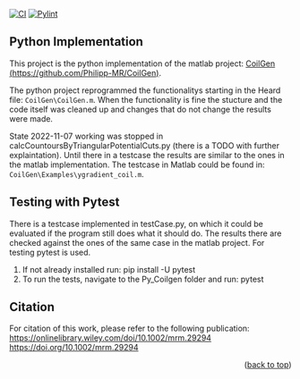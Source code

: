[![CI](https://github.com/catkira/pyCoilGen/actions/workflows/lint_and_test.yml/badge.svg)](https://github.com/catkira/pyCoilGen/actions/workflows/lint_and_test.yml)
[![Pylint](https://catkira.github.io/pyCoilGen/pylint.svg)](https://github.com/catkira/pyCoilGen/actions/workflows/CI.yml)

## Python Implementation
 
This project is the python implementation of the matlab project: [CoilGen (https://github.com/Philipp-MR/CoilGen)](https://github.com/Philipp-MR/CoilGen).

The python project reprogrammed the functionalitys starting in the Heard file: `CoilGen\CoilGen.m`. When the functionality is fine the stucture and the code itself was cleaned up and changes that do not change the results were made.

State 2022-11-07 working was stopped in calcCountoursByTriangularPotentialCuts.py (there is a TODO with further explaintation). Until there in a testcase the results are similar to the ones in the matlab implementation. The testcase in Matlab could be found in: `CoilGen\Examples\ygradient_coil.m`.


## Testing with Pytest

There is a testcase implemented in testCase.py, on which it could be evaluated if the program still does what it should do. The results there are checked against the ones of the same case in the matlab project. For testing pytest is used. 

1. If not already installed run: pip install -U pytest
2. To run the tests, navigate to the Py_Coilgen folder and run: pytest 


## Citation

For citation of this work, please refer to the following publication:
https://onlinelibrary.wiley.com/doi/10.1002/mrm.29294
https://doi.org/10.1002/mrm.29294

<p align="right">(<a href="#top">back to top</a>)</p>
